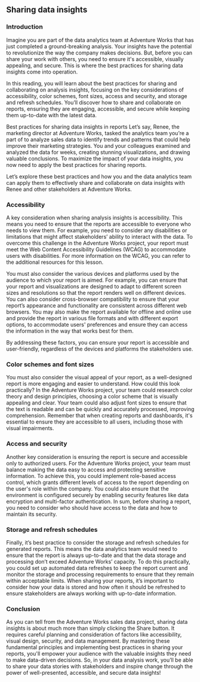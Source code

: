 ## Sharing data insights

### Introduction
Imagine you are part of the data analytics team at Adventure Works that has just completed a ground-breaking analysis. Your insights have the potential to revolutionize the way the company makes decisions. But, before you can share your work with others, you need to ensure it's accessible, visually appealing, and secure. This is where the best practices for sharing data insights come into operation.

In this reading, you will learn about the best practices for sharing and collaborating on analysis insights, focusing on the key considerations of accessibility, color schemes, font sizes, access and security, and storage and refresh schedules. You’ll discover how to share and collaborate on reports, ensuring they are engaging, accessible, and secure while keeping them up-to-date with the latest data.

Best practices for sharing data insights in reports
Let’s say, Renee, the marketing director at Adventure Works, tasked the analytics team you’re a part of to analyze sales data to identify trends and patterns that could help improve their marketing strategies. You and your colleagues examined and analyzed the data for weeks, creating stunning visualizations, and drawing valuable conclusions. To maximize the impact of your data insights, you now need to apply the best practices for sharing reports.

Let’s explore these best practices and how you and the data analytics team can apply them to effectively share and collaborate on data insights with Renee and other stakeholders at Adventure Works.

### Accessibility
A key consideration when sharing analysis insights is accessibility. This means you need to ensure that the reports are accessible to everyone who needs to view them. For example, you need to consider any disabilities or limitations that might affect stakeholders’ ability to interact with the data. To overcome this challenge in the Adventure Works project, your report must meet the Web Content Accessibility Guidelines (WCAG) to accommodate users with disabilities. For more information on the WCAG, you can refer to the additional resources for this lesson. 

You must also consider the various devices and platforms used by the audience to which your report is aimed. For example, you can ensure that your report and visualizations are designed to adapt to different screen sizes and resolutions so that the report renders well on different devices. You can also consider cross-browser compatibility to ensure that your report’s appearance and functionality are consistent across different web browsers. You may also make the report available for offline and online use and provide the report in various file formats and with different export options, to accommodate users' preferences and ensure they can access the information in the way that works best for them.

By addressing these factors, you can ensure your report is accessible and user-friendly, regardless of the devices and platforms the stakeholders use.

### Color schemes and font sizes
You must also consider the visual appeal of your report, as a well-designed report is more engaging and easier to understand. How could this look practically? In the Adventure Works project, your team could research color theory and design principles, choosing a color scheme that is visually appealing and clear. Your team could also adjust font sizes to ensure that the text is readable and can be quickly and accurately processed, improving comprehension. Remember that when creating reports and dashboards, it's essential to ensure they are accessible to all users, including those with visual impairments.

### Access and security
Another key consideration is ensuring the report is secure and accessible only to authorized users. For the Adventure Works project, your team must balance making the data easy to access and protecting sensitive information. To achieve this, you could implement role-based access control, which grants different levels of access to the report depending on the user's role within the company. You could also ensure that the environment is configured securely by enabling security features like data encryption and multi-factor authentication. In sum, before sharing a report, you need to consider who should have access to the data and how to maintain its security. 

### Storage and refresh schedules
Finally, it’s best practice to consider the storage and refresh schedules for generated reports. This means the data analytics team would need to ensure that the report is always up-to-date and that the data storage and processing don’t exceed Adventure Works’ capacity. To do this practically, you could set up automated data refreshes to keep the report current and monitor the storage and processing requirements to ensure that they remain within acceptable limits. When sharing your reports, it’s important to consider how your data is stored and how often it should be refreshed to ensure stakeholders are always working with up-to-date information.

### Conclusion
As you can tell from the Adventure Works sales data project, sharing data insights is about much more than simply clicking the Share button. It requires careful planning and consideration of factors like accessibility, visual design, security, and data management. By mastering these fundamental principles and implementing best practices in sharing your reports, you'll empower your audience with the valuable insights they need to make data-driven decisions. So, in your data analysis work, you’ll be able to share your data stories with stakeholders and inspire change through the power of well-presented, accessible, and secure data insights!